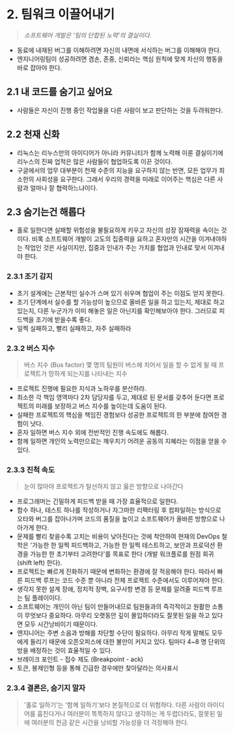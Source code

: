 # 2. 팀워크 이끌어내기

> _소프트웨어 개발은 '팀의 단합된 노력'의 결실이다._

- 동료에 내재된 버그를 이해하려면 자신의 내면에 서식하는 버그를 이해해야 한다.
- 엔지니어링팀이 성공하려면 겸손, 존중, 신뢰라는 핵심 원칙에 맞게 자신의 행동을 바로 잡아야 한다.


## 2.1 내 코드를 숨기고 싶어요

- 사람들은 자신이 진행 중인 작업물을 다른 사람이 보고 판단하는 것을 두려워한다.

## 2.2 천재 신화

- 리눅스는 리누스만의 아이디어가 아니라 커뮤니티가 함께 노력해 이룬 결실이기에 리누스의 진짜 업적은 많은 사람들이 협업하도록 이끈 것이다.
- 구글에서의 업무 대부분이 천재 수준의 지능을 요구하지 않는 반면, 모든 업무가 최소한의 사회성을 요구한다. 그래서 우리의 경력을 미래로 이어주는 핵심은 다른 사람과 얼마나 잘 협력하느냐이다.

## 2.3 숨기는건 해롭다

- 홀로 일한다면 실패할 위험성을 불필요하게 키우고 자신의 성장 잠재력을 속이는 것이다. 비록 소프트웨어 개발이 고도의 집중력을 요하고 혼자만의 시간을 이겨내야하는 작업인 것은 사실이지만, 집중과 인내가 주는 가치를 협업과 인내로 맞서 이겨내야 한다.

### 2.3.1 조기 감지

- 초기 설계에는 근본적인 실수가 스며 있기 쉬우며 협업이 주는 이점도 얻지 못한다.
- 초기 단계에서 실수를 할 가능성이 높으므로 올바른 일을 하고 있는지, 제대로 하고 있는지, 다른 누군가가 이미 해놓은 일은 아닌지를 확인해보아야 한다. 그러므로 피드백을 조기에 받을수록 좋다.
- 일찍 실패하고, 빨리 실패하고, 자주 실패하라

### 2.3.2 버스 지수

> 버스 지수 (Bus factor)
> 몇 명의 팀원이 버스에 치어서 일을 할 수 없게 될 때 프로젝트가 망하게 되는지를 나타내는 지수

- 프로젝트 진행에 필요한 지식과 노하우를 분산하라.
- 최소한 각 책임 영역마다 2차 담당자를 두고, 제대로 된 문서를 갖추어 둔다면 프로젝트의 미래를 보장하고 버스 지수를 높이는데 도움이 된다.
- 실패한 프로젝트의 핵심을 책임진 경험보다 성공한 프로젝트의 한 부분에 참여한 경험이 낫다.
- 혼자 일하면 버스 지수 외에 전반적인 진행 속도에도 해롭다.
- 함께 일하면 개인의 노력만으로는 깨우치기 어려운 공동의 지혜라는 이점을 얻을 수 있다.

### 2.3.3 진척 속도

> 눈이 많아야 프로젝트가 탈선하지 않고 옳은 방향으로 나아간다

- 프로그래머는 긴밀하게 피드백 받을 때 가장 효율적으로 일한다.
- 함수 하나, 테스트 하나를 작성하거나 자그마한 리팩터링 후 컴파일하는 방식으로 오타와 버그를 잡아나가며 코드의 품질을 높이고 소프트웨어가 올바른 방향으로 나아가게 한다.
- 문제를 빨리 찾을수록 고치는 비용이 낮아진다는 것에 착안하여 현재의 DevOps 철학은 '가능한 한 일찍 피드백하고, 가능한 한 일찍 테스트하고, 보안과 프로덕션 환경을 가능한 한 초기부터 고려한다'를 목표로 한다 (개발 워크플로를 원점 회귀(shift left) 한다). 
- 프로젝트는 빠르게 진화하기 때문에 변화하는 환경에 잘 적응해야 한다. 따라서 빠른 피드백 루프는 코드 수준 뿐 아니라 전체 프로젝트 수준에서도 이루어져야 한다.
- 생각지 못한 설계 장애, 정치적 장벽, 요구사항 변경 등 문제를 알려줄 피드백 루프는 팀 플레이이다.
- 소프트웨어는 개인이 아닌 팀이 만들어내므로 팀원들과의 즉각적이고 원활한 소통이 무엇보다 중요하다. 아무리 오랫동안 깊이 몰입하더라도 잘못된 일을 하고 있다면 모두 시간낭비이기 때문이다.
- 엔지니어는 주변 소음과 방해를 차단할 수단이 필요하다. 아무리 작게 말해도 모두에게 들리기 때문에 오픈오피스에 대한 불만이 커지고 있다. 팀마다 4~8 명 단위의 방을 배정하는 것이 효율적일 수 있다.
- 브레이크 포인트 - 접수 제도 (Breakpoint - ack)
- 토큰, 봉제인형 등을 통해 긴급한 경우에만 찾아달라는 의사표시

### 2.3.4 결론은, 숨기지 말자

> '홀로 일하기'는 '함께 일하기'보다 본질적으로 더 위험하다. 다른 사람이 아이디어를 훔친다거나 여러분이 똑똑하지 않다고 생각하는 게 두렵더라도, 잘못된 일에 여러분의 천금 같은 시간을 낭비할 가능성을 더 걱정해야 한다.

